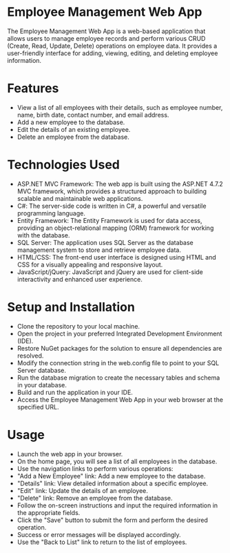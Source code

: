 # Employee Management Web App
The Employee Management Web App is a web-based application that allows users to manage employee records and perform various CRUD (Create, Read, Update, Delete) operations on employee data. It provides a user-friendly interface for adding, viewing, editing, and deleting employee information.

# Features
- View a list of all employees with their details, such as employee number, name, birth date, contact number, and email address.
- Add a new employee to the database.
- Edit the details of an existing employee.
- Delete an employee from the database.


# Technologies Used
- ASP.NET MVC Framework: The web app is built using the ASP.NET 4.7.2 MVC framework, which provides a structured approach to building scalable and maintainable web applications.
- C#: The server-side code is written in C#, a powerful and versatile programming language.
- Entity Framework: The Entity Framework is used for data access, providing an object-relational mapping (ORM) framework for working with the database.
- SQL Server: The application uses SQL Server as the database management system to store and retrieve employee data.
- HTML/CSS: The front-end user interface is designed using HTML and CSS for a visually appealing and responsive layout.
- JavaScript/jQuery: JavaScript and jQuery are used for client-side interactivity and enhanced user experience.


# Setup and Installation
- Clone the repository to your local machine.
- Open the project in your preferred Integrated Development Environment (IDE).
- Restore NuGet packages for the solution to ensure all dependencies are resolved.
- Modify the connection string in the web.config file to point to your SQL Server database.
- Run the database migration to create the necessary tables and schema in your database.
- Build and run the application in your IDE.
- Access the Employee Management Web App in your web browser at the specified URL.


# Usage
- Launch the web app in your browser.
- On the home page, you will see a list of all employees in the database.
- Use the navigation links to perform various operations:
- "Add a New Employee" link: Add a new employee to the database.
- "Details" link: View detailed information about a specific employee.
- "Edit" link: Update the details of an employee.
- "Delete" link: Remove an employee from the database.
- Follow the on-screen instructions and input the required information in the appropriate fields.
- Click the "Save" button to submit the form and perform the desired operation.
- Success or error messages will be displayed accordingly.
- Use the "Back to List" link to return to the list of employees.
